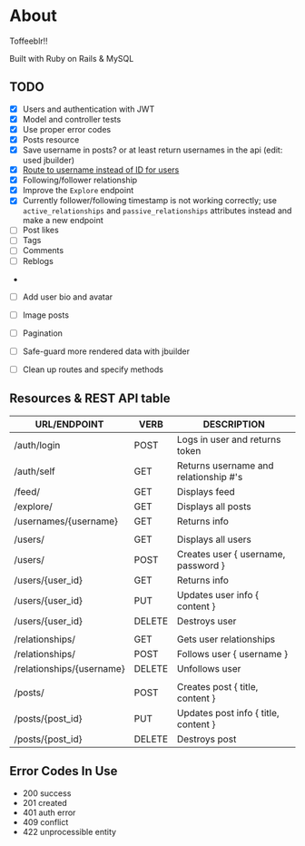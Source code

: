 
# About 
Toffeeblr!!

Built with Ruby on Rails & MySQL

## TODO
- [x] Users and authentication with JWT
- [x] Model and controller tests
- [x] Use proper error codes
- [x] Posts resource
- [x] Save username in posts? or at least return usernames in the api (edit: used jbuilder)
- [x] [Route to username instead of ID for users](https://stackoverflow.com/a/7735324)
- [x] Following/follower relationship
- [x] Improve the `Explore` endpoint
- [x] Currently follower/following timestamp is not working correctly; use `active_relationships` and `passive_relationships` attributes instead and make a new endpoint
- [ ] Post likes
- [ ] Tags
- [ ] Comments
- [ ] Reblogs
-
- [ ] Add user bio and avatar
- [ ] Image posts
- [ ] Pagination
- [ ] Safe-guard more rendered data with jbuilder
- [ ] Clean up routes and specify methods


## Resources & REST API table
| URL/ENDPOINT              | VERB   | DESCRIPTION                           |
|---------------------------|--------|---------------------------------------|
| /auth/login               | POST   | Logs in user and returns token        |
| /auth/self                | GET    | Returns username and relationship #'s |
| /feed/                    | GET    | Displays feed                         |
| /explore/                 | GET    | Displays all posts                    |
| /usernames/{username}     | GET    | Returns info                          |
|                           |        |                                       |
| /users/                   | GET    | Displays all users                    |
| /users/                   | POST   | Creates user { username, password }   |
| /users/{user_id}          | GET    | Returns info                          |
| /users/{user_id}          | PUT    | Updates user info { content }         |
| /users/{user_id}          | DELETE | Destroys user                         |
|                           |        |                                       |
| /relationships/           | GET    | Gets user relationships               |
| /relationships/           | POST   | Follows user { username }             |
| /relationships/{username} | DELETE | Unfollows user                        |
|                           |        |                                       |
| /posts/                   | POST   | Creates post { title, content }       |
| /posts/{post_id}          | PUT    | Updates post info { title, content }  |
| /posts/{post_id}          | DELETE | Destroys post                         |


## Error Codes In Use
- 200 success
- 201 created
- 401 auth error
- 409 conflict
- 422 unprocessible entity

